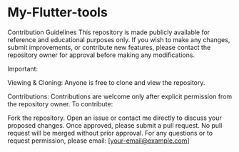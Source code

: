 # My-Flutter-tools
Contribution Guidelines
This repository is made publicly available for reference and educational purposes only. If you wish to make any changes, submit improvements, or contribute new features, please contact the repository owner for approval before making any modifications.

Important:

Viewing & Cloning:
Anyone is free to clone and view the repository.

Contributions:
Contributions are welcome only after explicit permission from the repository owner.
To contribute:

Fork the repository.
Open an issue or contact me directly to discuss your proposed changes.
Once approved, please submit a pull request.
No pull request will be merged without prior approval.
For any questions or to request permission, please email: [your-email@example.com] 
